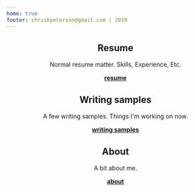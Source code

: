 ```yaml
--- 
home: true
footer: chriskpeterson@gmail.com | 2019
---
```

<div style="text-align: center">
  <Bit/>
</div>

<div class="features">
  <div class="feature" style="text-align: center;">
    <h2>Resume</h2>
    <p>Normal resume matter. 
    Skills, Experience, Etc.</p>
    <b><a href="resume.html" style="text-decoration: underline;">resume</a></b>
  </div>
  <div class="feature" style="text-align: center;">
    <h2>Writing samples</h2>
    <p>A few writing samples.
      Things I'm working on now.</p>
    <b><a href="writingsamples.html" style="text-decoration: underline;">writing samples</a></b>
  </div>
  <div class="feature" style="text-align: center;">
    <h2>About</h2>
    <p>A bit about me.</p>
    <b><a href="aboute.html" style="text-decoration: underline;">about</a></b>
  </div>
</div>


